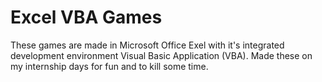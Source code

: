 # Excel VBA Games
These games are made in Microsoft Office Exel with it's integrated development environment Visual Basic Application (VBA). Made these on my internship days for fun and to kill some time.
